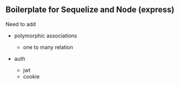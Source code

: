## Boilerplate for Sequelize and Node (express)

Need to add

- polymorphic associations

  - one to many relation

- auth
  - jwt
  - cookie

